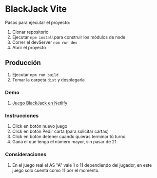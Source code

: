 # BlackJack Vite

Pasos para ejecutar el proyecto:

1. Clonar repositorio
2. Ejecutar ```npm install```para construir los módulos de node
3. Correr el devServer ```nom run dev```
4. Abrir el proyecto

## Producción

1. Ejecutar ```npm run build```
2. Tomar la carpeta ```dist``` y desplegarla

### Demo

1. [Juego BlackJack en Netlify](https://blackjackpipedsl-vite-app.netlify.app/)
 
### Instrucciones

1. Click en botón nuevo juego
2. Click en botón Pedir carta (para solicitar cartas)
3. Click en botón detener cuando quieras terminar tú turno
4. Gana el que tenga el número mayor, sin pasar de 21.

### Consideraciones

1. En el juego real el AS "A" vale 1 o 11 dependiendo del jugador, en este juego solo cuenta como 11 por el momento.
